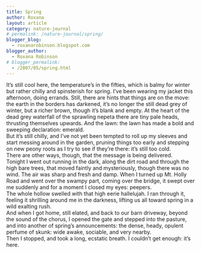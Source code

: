 ```yaml
---
title: Spring
author: Roxana
layout: article
category: nature-journal
# permalink: /nature-journal/spring/
blogger_blog:
  - roxanarobinson.blogspot.com
blogger_author:
  - Roxana Robinson
# blogger_permalink:
  - /2007/05/spring.html
---
```

It’s still cool here, the temperature’s in the fifties, which is balmy for winter but rather chilly and spinsterish for spring. I’ve been wearing my jacket this afternoon, doing errands. Still, there are hints that things are on the move: the earth in the borders has darkened, it’s no longer the still dead grey of winter, but a richer brown, though it’s blank and empty. At the heart of the dead grey waterfall of the sprawling nepeta there are tiny pale heads, thrusting themselves upwards. And the lawn: the lawn has made a bold and sweeping declaration: emerald.  
But it’s still chilly, and I’ve not yet been tempted to roll up my sleeves and start messing around in the garden, pruning things too early and stepping on new peony roots as I try to see if they’re there: it’s still too cold.  
There are other ways, though, that the message is being delivered.  
Tonight I went out running in the dark, along the dirt road and through the high bare trees, that moved faintly and mysteriously, though there was no wind. The air was sharp and fresh and damp. When I turned up Mt. Holly Road and went over the swampy part, coming over the bridge, it swept over me suddenly and for a moment I closed my eyes: peepers.  
The whole hollow swelled with that high eerie hallelujah. I ran through it, feeling it shrilling around me in the darkness, lifting us all toward spring in a wild exalting rush.  
And when I got home, still elated, and back to our barn driveway, beyond the sound of the chorus, I opened the gate and stepped into the pasture, and into another of spring’s announcements: the dense, heady, opulent perfume of skunk: wide awake, sociable, and very nearby.  
Then I stopped, and took a long, ecstatic breath. I couldn’t get enough: it’s here.